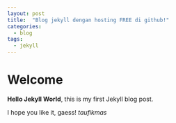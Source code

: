 ```yaml
---
layout: post
title:  "Blog jekyll dengan hosting FREE di github!"
categories:
  - blog
tags:
  - jekyll
---
```


# Welcome

**Hello Jekyll World**, this is my first Jekyll blog post.

I hope you like it, gaess!
*taufikmas*